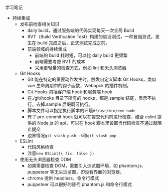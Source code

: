 学习笔记

-   持续集成
    -   发布前检查相关知识
        -   daily build，通过服务端的代码实现每天一次全局 Build
        -   BVT（Build Verification Test）构建的验证测试，一种冒烟测试，发生在 build 完成之后，正式测试完成之前。
        -   前端领域的持续集成
            -   前端的 build 耗时短，可以比 daily build 更频繁
            -   前端需要考虑 BVT 的成本
            -   采用更轻量的检查方式，例如 lint 和无头浏览器
    -   Git Hooks
        -   Git 能在特定的重要动作发生时，触发自定义脚本 Git Hooks，类似 vue 生命周期中的钩子函数，Webapck 的插件机制。
        -   Git Hooks 包括客户端 hook 和服务端 hook
        -   在./git/hooks 目录下所有的 hooks，都是.sample 结尾，表示不执行，去掉.sample 后缀既可执行。
        -   脚本文件可以指定执行脚本的环境`#!/usr/bin/env node`
        -   有了 pre-commit hook 就可以在提交代码前进行检查，结合 eslint 提供的 Node.js 的 api，可以在 hook 脚本里设置当代码检查不通过就阻止提交
        -   边界情况`git stash push -k`和`git stash pop`
    -   ESLint
        -   代码风格检查
        -   注意`new ESLint({ fix: false })`
    -   使用无头浏览器检查 DOM
        -   如果需要检查 DOM，需要引入浏览器环境，如 phantom.js、puppeteer 等无头浏览器，即没有界面的浏览器。
        -   chrome 提供 headless，命令行模式
        -   puppeteer 可以很好的替代 phantom.js 和命令行模式
